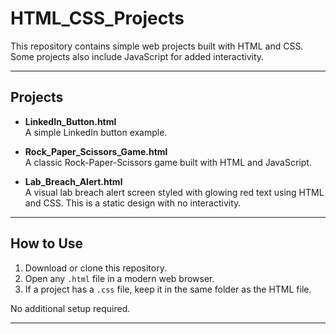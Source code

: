# HTML_CSS_Projects

This repository contains simple web projects built with HTML and CSS. Some projects also include JavaScript for added interactivity.

---

## Projects

- **LinkedIn_Button.html**  
  A simple LinkedIn button example.

- **Rock_Paper_Scissors_Game.html**  
  A classic Rock-Paper-Scissors game built with HTML and JavaScript.

- **Lab_Breach_Alert.html**  
  A visual lab breach alert screen styled with glowing red text using HTML and CSS. This is a static design with no interactivity.

---

## How to Use

1. Download or clone this repository.  
2. Open any `.html` file in a modern web browser.  
3. If a project has a `.css` file, keep it in the same folder as the HTML file.

No additional setup required.

---
